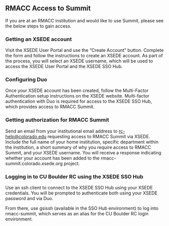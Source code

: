 ## RMACC Access to Summit

If you are at an RMACC institution and would like to use Summit, please see the below steps to gain access.  


### Getting an XSEDE account

Visit the XSEDE User Portal and use the “Create Account” button. Complete the form and follow the instructions to create an XSEDE account. As part of the process, you will select an XSEDE username, which will be used to access the XSEDE User Portal and the XSEDE SSO Hub.

<!-- ![XSEDE User Portal 1](https://github.com/ResearchComputing/Wiki_Documentation/blob/master/XSEDE/Screen%20Shot%202018-02-20%20at%2012.49.12%20PM.png)
![XSEDE User Portal 2](https://github.com/ResearchComputing/Wiki_Documentation/blob/master/XSEDE/Screen%20Shot%202018-01-18%20at%2010.29.51%20AM.png) -->

### Configuring Duo

Once your XSEDE account has been created, follow the Multi-Factor Authentication setup instructions on the XSEDE website. Multi-factor authentication with Duo is required for access to the XSEDE SSO Hub, which provides access to RMACC Summit.


### Getting authorization for RMACC Summit

Send an email from your institutional email address to rc-help@colorado.edu requesting access to RMACC Summit via XSEDE. Include the full name of your home institution, specific department within the institution, a short summary of why you require access to RMACC Summit, and your XSEDE username. You will receive a response indicating whether your account has been added to the rmacc-summit.colorado.xsede.org project.


### Logging in to CU Boulder RC using the XSEDE SSO Hub

Use an ssh client to connect to the XSEDE SSO Hub using your XSEDE credentials. You will be prompted to authenticate both using your XSEDE password and via Duo.

<!--![XSEDE Single sign on](https://github.com/ResearchComputing/Wiki_Documentation/blob/master/XSEDE/Screen%20Shot%202018-01-18%20at%209.49.55%20AM.png)-->

From there, use gsissh (available in the SSO Hub environment) to log into rmacc-summit, which serves as an alias for the CU Boulder RC login environment.

<!--![Summit Login node](https://github.com/ResearchComputing/Wiki_Documentation/blob/master/XSEDE/Screen%20Shot%202018-01-18%20at%209.54.13%20AM.png)-->

